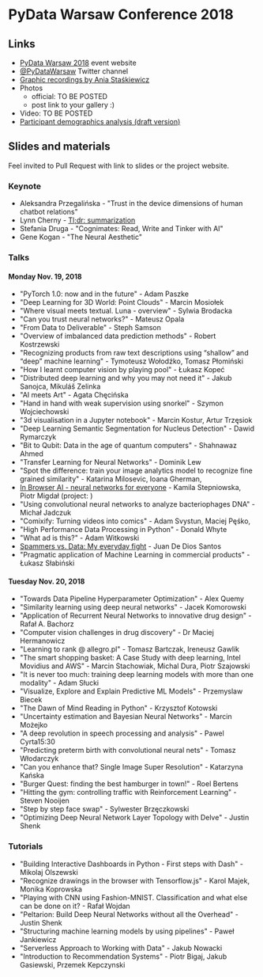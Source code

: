 # PyData Warsaw Conference 2018

## Links

* [PyData Warsaw 2018](https://pydata.org/warsaw2018/) event website
* [@PyDataWarsaw](https://twitter.com/pydatawarsaw) Twitter channel
* [Graphic recordings by Ania Staśkiewicz](https://github.com/PyDataPoland/PyData-Warsaw-Conference-2018/tree/master/Graphic%20recordings%20by%20Ania%20Staskiewicz)
* Photos
  - official: TO BE POSTED
  - post link to your gallery :)
* Video: TO BE POSTED
* [Participant demographics analysis (draft version)](https://github.com/stared/random_data_explorations/blob/master/201811_pydatawaw2018/analysis.ipynb)

## Slides and materials

Feel invited to Pull Request with link to slides or the project website.

### Keynote

* Aleksandra Przegalińska - "Trust in the device dimensions of human chatbot relations"
* Lynn Cherny - [Tl;dr: summarization](https://ghostweather.slides.com/lynncherny/tl-dr-summarization)
* Stefania Druga - "Cognimates: Read, Write and Tinker with AI"
* Gene Kogan - "The Neural Aesthetic"

### Talks

####  Monday Nov. 19, 2018

* "PyTorch 1.0: now and in the future" - Adam Paszke
* "Deep Learning for 3D World: Point Clouds" - Marcin Mosiołek
* "Where visual meets textual. Luna - overview" - Sylwia Brodacka
* "Can you trust neural networks?" - Mateusz Opala
* "From Data to Deliverable" - Steph Samson
* "Overview of imbalanced data prediction methods" - Robert Kostrzewski
* "Recognizing products from raw text descriptions using “shallow” and “deep” machine learning" - Tymoteusz Wołodźko, Tomasz Płomiński
* "How I learnt computer vision by playing pool" - Łukasz Kopeć
* "Distributed deep learning and why you may not need it" - Jakub Sanojca, Mikuláš Zelinka	
* "AI meets Art" - Agata Chęcińska
* "Hand in hand with weak supervision using snorkel" - Szymon Wojciechowski
* "3d visualisation in a Jupyter notebook" - Marcin Kostur, Artur Trzęsiok
* "Deep Learning Semantic Segmentation for Nucleus Detection" - Dawid Rymarczyk
* "Bit to Qubit: Data in the age of quantum computers" - Shahnawaz Ahmed
* "Transfer Learning for Neural Networks" - Dominik Lew
* "Spot the difference: train your image analytics model to recognize fine grained similarity" - Katarina Milosevic, Ioana Gherman, 
* [In Browser AI - neural networks for everyone](https://www.dropbox.com/s/djht30ujl39w5sj/20181119_inbrowserai%20pydata%20warsaw.pdf?dl=0) - Kamila Stepniowska, Piotr Migdał (project: )
* "Using convolutional neural networks to analyze bacteriophages DNA" - Michał Jadczuk
* "Comixify: Turning videos into comics" - Adam Svystun, Maciej Pęśko,
* "High Performance Data Processing in Python" - Donald Whyte
* "What ad is this?" - Adam Witkowski
* [Spammers vs. Data: My everyday fight](https://drive.google.com/file/d/16XXvLtucyqQpMqQ7OPc0T3XHMMXSbpvN/view) - Juan De Dios Santos
* "Pragmatic application of Machine Learning in commercial products" - Łukasz Słabiński


#### Tuesday Nov. 20, 2018

* "Towards Data Pipeline Hyperparameter Optimization" - Alex Quemy
* "Similarity learning using deep neural networks" - Jacek Komorowski
* "Application of Recurrent Neural Networks to innovative drug design" - Rafał A. Bachorz
* "Computer vision challenges in drug discovery" - Dr Maciej Hermanowicz
* "Learning to rank @ allegro.pl" - Tomasz Bartczak, Ireneusz Gawlik
* "The smart shopping basket: A Case Study with deep learning, Intel Movidius and AWS" - Marcin Stachowiak, Michal Dura, Piotr Szajowski
* "It is never too much: training deep learning models with more than one modality" - Adam Słucki
* "Visualize, Explore and Explain Predictive ML Models" - Przemyslaw Biecek
* "The Dawn of Mind Reading in Python" - Krzysztof Kotowski	
* "Uncertainty estimation and Bayesian Neural Networks" - Marcin Możejko
* "A deep revolution in speech processing and analysis" - Pawel Cyrta15:30	
* "Predicting preterm birth with convolutional neural nets" - Tomasz Włodarczyk
* "Can you enhance that? Single Image Super Resolution" - Katarzyna Kańska
* "Burger Quest: finding the best hamburger in town!" - Roel Bertens
* "Hitting the gym: controlling traffic with Reinforcement Learning" - Steven Nooijen
* "Step by step face swap" - Sylwester Brzęczkowski
* "Optimizing Deep Neural Network Layer Topology with Delve" - Justin Shenk

### Tutorials

* "Building Interactive Dashboards in Python - First steps with Dash" - Mikolaj Olszewski	
* "Recognize drawings in the browser with Tensorflow.js" - Karol Majek, Monika Koprowska	
* "Playing with CNN using Fashion-MNIST. Classification and what else can be done on it? - Rafał Wojdan	
* "Peltarion: Build Deep Neural Networks without all the Overhead" - Justin Shenk	
* "Structuring machine learning models by using pipelines" - Paweł Jankiewicz	
* "Serverless Approach to Working with Data" - Jakub Nowacki	
* "Introduction to Recommendation Systems" - Piotr Bigaj, Jakub Gasiewski, Przemek Kepczynski
